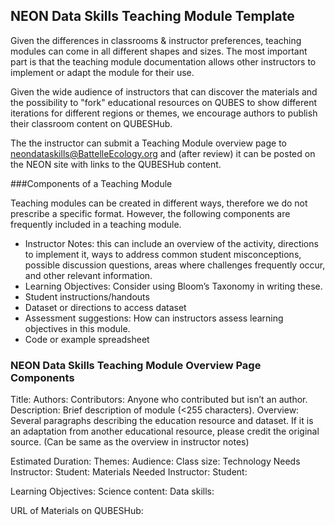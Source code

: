 ## NEON Data Skills Teaching Module Template

Given the differences in classrooms & instructor preferences, teaching modules 
can come in all different shapes and sizes. The most important part is that the 
teaching module documentation allows other instructors to implement or adapt the 
module for their use.  

Given the wide audience of instructors that can discover the materials and the 
possibility to "fork" educational resources on QUBES to show different iterations 
for different regions or themes, we encourage authors to publish their classroom 
content on QUBESHub.  

The the instructor can submit a Teaching Module overview page to 
neondataskills@BattelleEcology.org and (after review) it can be posted on the 
NEON site with links to the QUBESHub content.

###Components of a Teaching Module 

Teaching modules can be created in different ways, therefore we do not prescribe 
a specific format.  However, the following components are frequently included 
in a teaching module. 

* Instructor Notes: this can include an overview of the activity, directions to implement it, ways to address common student misconceptions, possible discussion questions, areas where challenges frequently occur, and other relevant information. 
* Learning Objectives: Consider using Bloom’s Taxonomy in writing these. 
* Student instructions/handouts
* Dataset or directions to access dataset
* Assessment suggestions: How can instructors assess learning objectives in this module. 
* Code or example spreadsheet


### NEON Data Skills Teaching Module Overview Page Components

Title: 
Authors: 
Contributors: Anyone who contributed but isn’t an author. 
Description: Brief description of module (<255 characters).
Overview: Several paragraphs describing the education resource and dataset. If it is an adaptation from another educational resource, please credit the original source. (Can be same as the overview in instructor notes)

Estimated Duration: 
Themes: 
Audience: 
Class size: 
Technology Needs
	Instructor:
	Student:
Materials Needed
	Instructor:
	Student:

Learning Objectives: 
	Science content: 
	Data skills:

URL of Materials on QUBESHub: 


